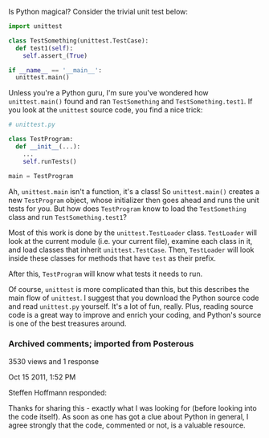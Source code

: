 <!--
{
"layout": "post",
"postTitle": "Behind Python's unittest.main()",
"date": "2010-01-30 09:08:00"
"categories": ["blog"],
"tags": ["python"]
}
-->

Is Python magical? Consider the trivial unit test below:

```python
import unittest

class TestSomething(unittest.TestCase):
  def test1(self):
    self.assert_(True)

if __name__ == '__main__':
  unittest.main()
```

Unless you're a Python guru, I'm sure you've wondered how `unittest.main()`
found and ran `TestSomething` and `TestSomething.test1`. If you look at the
`unittest` source code, you find a nice trick:

```python
# unittest.py

class TestProgram:
  def __init__(...):
    ...
    self.runTests()

main = TestProgram
```

Ah, `unittest.main` isn't a function, it's a class! So `unittest.main()` creates
a new `TestProgram` object, whose initializer then goes ahead and runs the unit
tests for you. But how does `TestProgram` know to load the `TestSomething` class
and run `TestSomething.test1`?

Most of this work is done by the `unittest.TestLoader` class. `TestLoader` will look
at the current module (i.e. your current file), examine each class in it, and
load classes that inherit `unittest.TestCase`. Then, `TestLoader` will look inside
these classes for methods that have `test` as their prefix.

After this, `TestProgram` will know what tests it needs to run.

Of course, `unittest` is more complicated than this, but this describes the main
flow of `unittest`. I suggest that you download the Python source code and read
`unittest.py` yourself. It's a lot of fun, really. Plus, reading source code is
a great way to improve and enrich your coding, and Python's source is one of the
best treasures around.

### Archived comments; imported from Posterous

3530 views and 1 response

Oct 15 2011, 1:52 PM

Steffen Hoffmann responded:

Thanks for sharing this - exactly what I was looking for (before looking into the code itself). As soon as one has got a clue about Python in general, I agree strongly that the code, commented or not, is a valuable resource.
